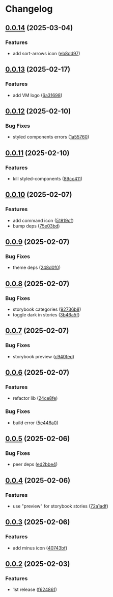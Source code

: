 # Changelog

## [0.0.14](https://github.com/odigos-io/ui-icons/compare/ui-icons-v0.0.13...ui-icons-v0.0.14) (2025-03-04)


### Features

* add sort-arrows icon ([eb8dd97](https://github.com/odigos-io/ui-icons/commit/eb8dd977a8c168fd161343b4cccd2debee10722f))

## [0.0.13](https://github.com/odigos-io/ui-icons/compare/ui-icons-v0.0.12...ui-icons-v0.0.13) (2025-02-17)


### Features

* add VM logo ([6a31698](https://github.com/odigos-io/ui-icons/commit/6a316981ec1c9c81bb7872667d0c93bfd874d9c8))

## [0.0.12](https://github.com/odigos-io/ui-icons/compare/ui-icons-v0.0.11...ui-icons-v0.0.12) (2025-02-10)


### Bug Fixes

* styled components errors ([1a55760](https://github.com/odigos-io/ui-icons/commit/1a55760df32621bc7b47ec5e3a02e5da6cb368c4))

## [0.0.11](https://github.com/odigos-io/ui-icons/compare/ui-icons-v0.0.10...ui-icons-v0.0.11) (2025-02-10)


### Features

* kill styled-components ([89cc411](https://github.com/odigos-io/ui-icons/commit/89cc4111c01ff25aba9d9091b86981918babcd72))

## [0.0.10](https://github.com/odigos-io/ui-icons/compare/ui-icons-v0.0.9...ui-icons-v0.0.10) (2025-02-07)


### Features

* add command icon ([51819cf](https://github.com/odigos-io/ui-icons/commit/51819cf6dbefba956cc6e4b4aeb956e664da7b5d))
* bump deps ([75e03bd](https://github.com/odigos-io/ui-icons/commit/75e03bd013fec4f65c37cbffd85be37f80045f86))

## [0.0.9](https://github.com/odigos-io/ui-icons/compare/ui-icons-v0.0.8...ui-icons-v0.0.9) (2025-02-07)


### Bug Fixes

* theme deps ([248d0f0](https://github.com/odigos-io/ui-icons/commit/248d0f029c2ff831d3f327b6d190c2b108a6ad12))

## [0.0.8](https://github.com/odigos-io/ui-icons/compare/ui-icons-v0.0.7...ui-icons-v0.0.8) (2025-02-07)


### Bug Fixes

* storybook categories ([92736b8](https://github.com/odigos-io/ui-icons/commit/92736b8a37460ca95628e1c3eed549c0c97d3a7f))
* toggle dark in stories ([3b46a5f](https://github.com/odigos-io/ui-icons/commit/3b46a5fd16e26141fdb7a6ee4a6280c894d301b0))

## [0.0.7](https://github.com/odigos-io/ui-icons/compare/ui-icons-v0.0.6...ui-icons-v0.0.7) (2025-02-07)


### Bug Fixes

* storybook preview ([c940fed](https://github.com/odigos-io/ui-icons/commit/c940fed5c88a4906252f4ab5bca7885a0992098d))

## [0.0.6](https://github.com/odigos-io/ui-icons/compare/ui-icons-v0.0.5...ui-icons-v0.0.6) (2025-02-07)


### Features

* refactor lib ([24ce8fe](https://github.com/odigos-io/ui-icons/commit/24ce8feb2f78e0d1e895da995e58431681332c38))


### Bug Fixes

* build error ([5e446a0](https://github.com/odigos-io/ui-icons/commit/5e446a0b7a9203d6428272c823c4b2fcbed64dd5))

## [0.0.5](https://github.com/odigos-io/ui-icons/compare/ui-icons-v0.0.4...ui-icons-v0.0.5) (2025-02-06)


### Bug Fixes

* peer deps ([ed2bbe4](https://github.com/odigos-io/ui-icons/commit/ed2bbe464e8449c4c383b89c7e016d9112fa599c))

## [0.0.4](https://github.com/odigos-io/ui-icons/compare/ui-icons-v0.0.3...ui-icons-v0.0.4) (2025-02-06)


### Features

* use "preview" for storybook stories ([72a1adf](https://github.com/odigos-io/ui-icons/commit/72a1adf7194e50441dd74de11f77310f12972314))

## [0.0.3](https://github.com/odigos-io/ui-icons/compare/ui-icons-v0.0.2...ui-icons-v0.0.3) (2025-02-06)


### Features

* add minus icon ([40743bf](https://github.com/odigos-io/ui-icons/commit/40743bfa0de92e976d6e7ebc0c69392ccc5d6e89))

## [0.0.2](https://github.com/odigos-io/ui-icons/compare/ui-icons-v0.0.1...ui-icons-v0.0.2) (2025-02-03)


### Features

* 1st release ([f624861](https://github.com/odigos-io/ui-icons/commit/f624861109f2e67943bc6c011a2eb3086314394d))
